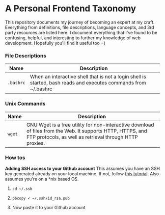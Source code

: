 A Personal Frontend Taxonomy
============================
This repository documents my journey of becoming an expert at my craft. Everything from definitions, file descriptions, language concepts, and 3rd party resources are listed here. I document everything that I've found to be confusing, helpful, and interesting to further my knowledge of web development. Hopefully you'll find it useful too =)

### File Descriptions
| Name | Description 								|
| --------------- | ----------- |
| `.bashrc`			| When an interactive shell that is not a login shell is started, bash reads and executes commands from ~/.bashrc

### Unix Commands
| Name | Description 								|
| --------------- | ----------- |
| `wget`			| GNU Wget is a free utility for non-interactive download of files from the Web. It supports HTTP, HTTPS, and FTP protocols, as well as retrieval through HTTP proxies.

### How tos
**Adding SSH access to your Github account**
This assumes you have an SSH key generated already on your local machine. If not, follow [this tutorial](http://git-scm.com/book/en/Git-on-the-Server-Generating-Your-SSH-Public-Key). Also assumes you're on a *nix based OS.

1. `cd ~/.ssh`

2. `pbcopy < ~/.ssh/id_rsa.pub`

3. Now paste it to your Github account